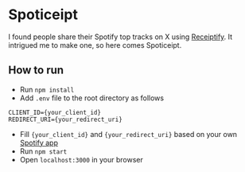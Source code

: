 # Spoticeipt

I found people share their Spotify top tracks on X using [Receiptify](https://receiptify.herokuapp.com/). It intrigued me to make one, so here comes Spoticeipt.

## How to run

- Run `npm install`
- Add `.env` file to the root directory as follows

```env
CLIENT_ID={your_client_id}
REDIRECT_URI={your_redirect_uri}
```

- Fill `{your_client_id}` and `{your_redirect_uri}` based on your own [Spotify app](https://developer.spotify.com/documentation/web-api/tutorials/getting-started#create-an-app)
- Run `npm start`
- Open `localhost:3000` in your browser
